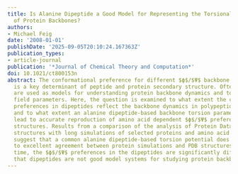 ```yaml
---
title: Is Alanine Dipeptide a Good Model for Representing the Torsional Preferences
  of Protein Backbones?
authors:
- Michael Feig
date: '2008-01-01'
publishDate: '2025-09-05T20:10:24.167363Z'
publication_types:
- article-journal
publication: '*Journal of Chemical Theory and Computation*'
doi: 10.1021/ct800153n
abstract: The conformational preference for different $ϕ$/$Ψ$ backbone torsion angles
  is a key determinant of peptide and protein secondary structure. Often, dipeptides
  are used as models for understanding protein backbone dynamics and to derive force
  field parameters. Here, the question is examined to what extent the conformational
  preferences in dipeptides reflect the backbone dynamics in polypeptides and proteins
  and to what extent an alanine dipeptide-based backbone torsion parametrization can
  lead to accurate reproduction of amino acid dependent $ϕ$/$Ψ$ preferences in protein
  structures. Results from a comparison of the analysis of Protein Data Bank (PDB)
  structures with long simulations of selected proteins and amino acid dipeptides
  suggest that a common alanine dipeptide-based torsion potential does in fact lead
  to excellent agreement between protein simulations and PDB structures. At the same
  time, the $ϕ$/$Ψ$ preferences in the dipeptides are significantly different, suggesting
  that dipeptides are not good model systems for studying protein backbone dynamics.
---
```

